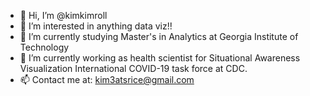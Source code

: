 - 👋 Hi, I’m @kimkimroll
- 👀 I’m interested in anything data viz!!
- 🌱 I’m currently studying Master's in Analytics at Georgia Institute of Technology 
- 💞️ I’m currently working as health scientist for Situational Awareness Visualization International COVID-19 task force at CDC.
- 📫 Contact me at: kim3atsrice@gmail.com

<!---
kimkimroll/kimkimroll is a ✨ special ✨ repository because its `README.md` (this file) appears on your GitHub profile.
You can click the Preview link to take a look at your changes.
--->
